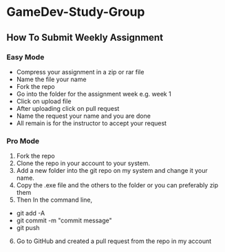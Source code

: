 # GameDev-Study-Group
## How To Submit Weekly Assignment
### Easy Mode
* Compress your assignment in a zip or rar file
* Name the file your name
* Fork the repo
* Go into the folder for the assignment week e.g. week 1
* Click on upload file
* After uploading click on pull request
* Name the request your name and you are done
* All remain is for the instructor to accept your request

### Pro Mode
1. Fork the repo
2. Clone the repo in your account to your system.
3. Add a new folder into the git repo on my system and change it your name.
4. Copy the .exe file and the others to the folder or you can preferably zip them
5. Then In the command line,
* git add -A
* git commit -m "commit message"
* git push
6. Go to GitHub and created a pull request from the repo in my account
